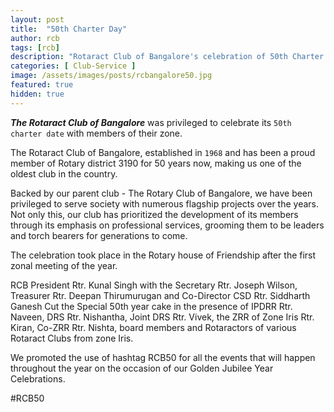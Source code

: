 ```yaml
---
layout: post
title:  "50th Charter Day"
author: rcb
tags: [rcb]
description: "Rotaract Club of Bangalore's celebration of 50th Charter Day"
categories: [ Club-Service ]
image: /assets/images/posts/rcbangalore50.jpg
featured: true
hidden: true
---
```


_**The Rotaract Club of Bangalore**_ was privileged to celebrate its `50th charter date` with members of their zone. 

The Rotaract Club of Bangalore, established in `1968` and has been a proud member of Rotary district 3190 for 50 years now, making us one of the oldest club in the country. 

Backed by our parent club - The Rotary Club of Bangalore, we have been privileged to serve society with numerous flagship projects over the years. Not only this, our club has prioritized the development of its members through its emphasis on professional services, grooming them to be leaders and torch bearers for generations to come.

The celebration took place in the Rotary house of Friendship after the first zonal meeting of the year. 

RCB President Rtr. Kunal Singh with the Secretary Rtr. Joseph Wilson, Treasurer Rtr. Deepan Thirumurugan and Co-Director CSD Rtr. Siddharth Ganesh Cut the Special 50th year cake in the presence of IPDRR Rtr. Naveen, DRS Rtr. Nishantha, Joint DRS Rtr. Vivek, the ZRR of Zone Iris Rtr. Kiran, Co-ZRR Rtr. Nishta, board members and Rotaractors of various Rotaract Clubs from zone Iris.

We promoted the use of hashtag RCB50 for all the events that will happen throughout the year on the occasion of our Golden Jubilee Year Celebrations.

\#RCB50